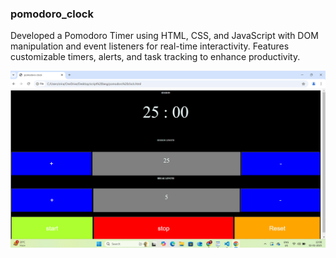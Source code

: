 ### pomodoro_clock
Developed a Pomodoro Timer using HTML, CSS, and JavaScript with DOM manipulation and event listeners for real-time interactivity. Features customizable timers, alerts, and task tracking to enhance productivity.

![image alt](https://github.com/Srividhya202/-pomodoro_clock/blob/853b81a97fa43bd5c8dcb0564803117728a99e07/output%20screenshot.png)
